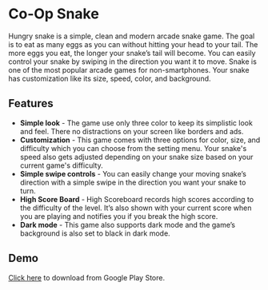 
# Co-Op Snake

Hungry snake is a simple, clean and modern arcade snake game. The goal is to eat as many eggs as you can without hitting your head to your tail. The more eggs you eat, the longer your snake’s tail will become. You can easily control your snake by swiping in the direction you want it to move. Snake is one of the most popular arcade games for non-smartphones. Your snake has customization like its size, speed, color, and background.

## Features
- **Simple look** - The game use only three color to keep its simplistic look and feel. There no distractions on your screen like borders and ads.
- **Customization** - This game comes with three options for color, size, and difficulty which you can choose from the setting menu. Your snake's speed also gets adjusted depending on your snake size based on your current game's difficulty.
- **Simple swipe controls** - You can easily change your moving snake’s direction with a simple swipe in the direction you want your snake to turn.
- **High Score Board** - High Scoreboard records high scores according to the difficulty of the level. It’s also shown with your current score when you are playing and notifies you if you break the high score.
- **Dark mode** - This game also supports dark mode and the game’s background is also set to black in dark mode.

## Demo
[Click here](https://play.google.com/store/apps/details?id=com.vikrant.hungrysnake) to download from Google Play Store.
